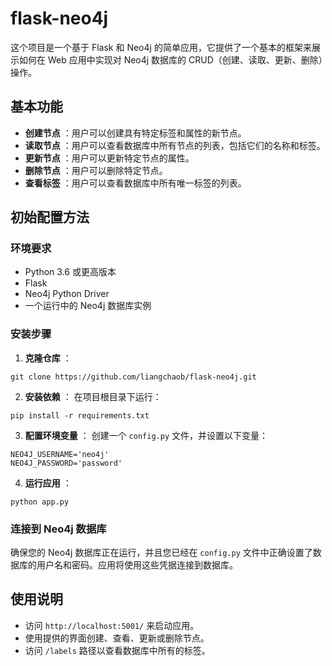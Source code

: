 # flask-neo4j

这个项目是一个基于 Flask 和 Neo4j 的简单应用，它提供了一个基本的框架来展示如何在 Web 应用中实现对 Neo4j 数据库的 CRUD（创建、读取、更新、删除）操作。

## 基本功能

* **创建节点** ：用户可以创建具有特定标签和属性的新节点。
* **读取节点** ：用户可以查看数据库中所有节点的列表，包括它们的名称和标签。
* **更新节点** ：用户可以更新特定节点的属性。
* **删除节点** ：用户可以删除特定节点。
* **查看标签** ：用户可以查看数据库中所有唯一标签的列表。

## 初始配置方法

### 环境要求

* Python 3.6 或更高版本
* Flask
* Neo4j Python Driver
* 一个运行中的 Neo4j 数据库实例

### 安装步骤

1. **克隆仓库** ：

```
git clone https://github.com/liangchaob/flask-neo4j.git
```

2. **安装依赖** ：
   在项目根目录下运行：

```
pip install -r requirements.txt
```

3. **配置环境变量** ：
   创建一个 `config.py` 文件，并设置以下变量：

```
NEO4J_USERNAME='neo4j'
NEO4J_PASSWORD='password'
```

4. **运行应用** ：

```
python app.py
```

### 连接到 Neo4j 数据库

确保您的 Neo4j 数据库正在运行，并且您已经在 `config.py` 文件中正确设置了数据库的用户名和密码。应用将使用这些凭据连接到数据库。

## 使用说明

* 访问 `http://localhost:5001/` 来启动应用。
* 使用提供的界面创建、查看、更新或删除节点。
* 访问 `/labels` 路径以查看数据库中所有的标签。
